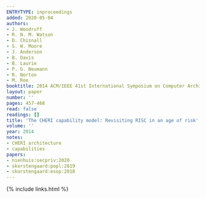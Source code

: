 ```yaml
---
ENTRYTYPE: inproceedings
added: 2020-05-04
authors:
- J. Woodruff
- R. N. M. Watson
- D. Chisnall
- S. W. Moore
- J. Anderson
- B. Davis
- B. Laurie
- P. G. Neumann
- R. Norton
- M. Roe
booktitle: 2014 ACM/IEEE 41st International Symposium on Computer Architecture (ISCA)
layout: paper
number: ''
pages: 457-468
read: false
readings: []
title: 'The CHERI capability model: Revisiting RISC in an age of risk'
volume: ''
year: 2014
notes:
- CHERI architecture
- capabilities
papers:
- nienhuis:secpriv:2020
- skorstengaard:popl:2019
- skorstengaard:esop:2018
---
```

{% include links.html %}
